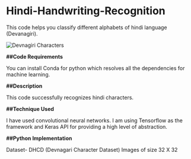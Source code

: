 # Hindi-Handwriting-Recognition

This code helps you classify different alphabets of hindi language (Devanagiri).

![Devnagiri Characters](https://miro.medium.com/max/980/1*dmZC4dCbLiVJiJb2Zpuiaw.png)

**##Code Requirements**

You can install Conda for python which resolves all the dependencies for machine learning.

**##Description**

This code successfully recognizes hindi characters.

**##Technique Used**

I have used convolutional neural networks. I am using Tensorflow as the framework and Keras API for providing a high level of abstraction.

**##Python Implementation**

Dataset- DHCD (Devnagari Character Dataset)
Images of size 32 X 32
